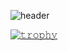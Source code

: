 ![header](https://github.com/JayantGoel001/JayantGoel001/raw/master/WEBP/footer.webp)
 
[![𝚝𝚛𝚘𝚙𝚑𝚢](https://github-profile-trophy.vercel.app/?username=slypy&column=8&margin-w=15&margin-h=15&no-bg=true&no-frame=true&theme=juicyfresh)](https://github.com/slyg3nius)
